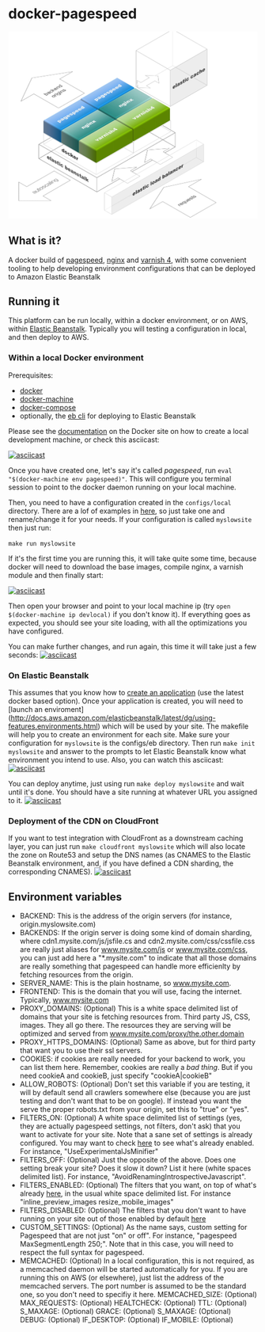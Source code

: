 # docker-pagespeed

![Architecture diagram](art/diagram.jpg)

## What is it?
A docker build of [pagespeed](https://developers.google.com/speed/pagespeed/module/), [nginx](http://nginx.org/) and [varnish 4](https://www.varnish-cache.org/), with some convenient tooling to help developing environment configurations that can be deployed to Amazon Elastic Beanstalk

## Running it
This platform can be run locally, within a docker environment, or on AWS, within [Elastic Beanstalk](https://aws.amazon.com/elasticbeanstalk/). Typically you will testing a configuration in local, and then deploy to AWS.

### Within a local Docker environment
Prerequisites:
- [docker](https://docs.docker.com/installation/)
- [docker-machine](https://docs.docker.com/machine/install-machine/)
- [docker-compose](https://docs.docker.com/compose/install/)
- optionally, the [eb cli](http://docs.aws.amazon.com/elasticbeanstalk/latest/dg/eb-cli3-install.html) for deploying to Elastic Beanstalk

Please see the [documentation](https://docs.docker.com/machine/get-started/) on the Docker site on how to create a local development machine, or check this asciicast:

[![asciicast](https://asciinema.org/a/38q72m1cpxupcdng4h7klfmkc.png)](https://asciinema.org/a/38q72m1cpxupcdng4h7klfmkc)

Once you have created one, let's say it's called _pagespeed_, run `eval "$(docker-machine env pagespeed)"`. This will configure you terminal session to point to the docker daemon running on your local machine.

Then, you need to have a configuration created in the `configs/local` directory. There are a lof of examples in [here](configs/local), so just take one and rename/change it for your needs. If your configuration is called `myslowsite` then just run:

`make run myslowsite`

If it's the first time you are running this, it will take quite some time, because docker will need to download the base images, compile nginx, a varnish module and then finally start:

[![asciicast](https://asciinema.org/a/9xqra2khlvrxap1crhk431w01.png)](https://asciinema.org/a/9xqra2khlvrxap1crhk431w01)

Then open your browser and point to your local machine ip (try `open $(docker-machine ip devlocal)` if you don't know it).
If everything goes as expected, you should see your site loading, with all the optimizations you have configured.

You can make further changes, and run again, this time it will take just a few seconds:
[![asciicast](https://asciinema.org/a/d3r596ztv4l6ylym28co3spkg.png)](https://asciinema.org/a/d3r596ztv4l6ylym28co3spkg)

### On Elastic Beanstalk

This assumes that you know how to [create an application](http://docs.aws.amazon.com/elasticbeanstalk/latest/dg/using-features.deployment.newapp.html) (use the latest docker based option). Once your application is created, you will need to [launch an enviroment] (http://docs.aws.amazon.com/elasticbeanstalk/latest/dg/using-features.environments.html) which will be used by your site.  The makefile will help you to create an environment for each site. Make sure your configuration for `myslowsite` is the configs/eb directory. Then run
`make init myslowsite`
and answer to the prompts to let Elastic Beanstalk know what environment you intend to use.
Also, you can watch this asciicast:
[![asciicast](https://asciinema.org/a/buetw5q0n15uc89p6g4plhkkh.png)](https://asciinema.org/a/buetw5q0n15uc89p6g4plhkkh)

You can deploy anytime, just using run `make deploy myslowsite` and wait until it's done. You should have a site running at whatever URL you assigned to it.
[![asciicast](https://asciinema.org/a/4yenmdqwk187j61ex5ykvczn8.png)](https://asciinema.org/a/4yenmdqwk187j61ex5ykvczn8)

### Deployment of the CDN on CloudFront

If you want to test integration with CloudFront as a downstream caching layer, you can just run `make cloudfront myslowsite` which will also locate the zone on Route53 and setup the DNS names (as CNAMES to the Elastic Beanstalk environment, and, if you have defined a CDN sharding, the corresponding CNAMES).
[![asciicast](https://asciinema.org/a/4zc9udjikuh02mnlumklulrok.png)](https://asciinema.org/a/4zc9udjikuh02mnlumklulrok)





## Environment variables
  - BACKEND: This is the address of the origin servers (for instance, origin.myslowsite.com)
  - BACKENDS: If the origin server is doing some kind of domain sharding, where cdn1.mysite.com/js/jsfile.cs and cdn2.mysite.com/css/cssfile.css are really just aliases for www.mysite.com/js or www.mysite.com/css, you can just add here a "*.mysite.com" to indicate that all those domains are really something that pagespeed can handle more efficienlty by fetching resources from the origin. 
  - SERVER_NAME: This is the plain hostname, so www.mysite.com.
  - FRONTEND: This is the domain that you will use, facing the internet. Typically, www.mysite.com
  - PROXY_DOMAINS: (Optional) This is a white space delimited list of domains that your site is fetching resources from. Third party JS, CSS, images. They all go there. The resources they are serving will be optimized and served from www.mysite.com/proxy/the.other.domain
  - PROXY_HTTPS_DOMAINS: (Optional) Same as above, but for third party that want you to use their ssl servers.
  - COOKIES: if cookies are really needed for your backend to work, you can list them here. Remember, cookies are really a _bad thing_. But if you need cookieA and cookieB, just specify "cookieA|cookieB" 
  - ALLOW_ROBOTS: (Optional) Don't set this variable if you are testing, it will by default send all crawlers somewhere else (because you are just testing and don't want that to be on google). If instead you want the serve the proper robots.txt from your origin, set this to "true" or "yes".
  - FILTERS_ON: (Optional) A white space delimited list of settings (yes, they are actually pagespeed settings, not filters, don't ask) that you want to activate for your site. Note that a sane set of settings is already configured. You may want to check [here](https://github.com/alessandrobologna/docker-pagespeed/blob/master/docker/pagespeed/sites-enabled/template) to see what's already enabled. For instance, "UseExperimentalJsMinifier"
  - FILTERS_OFF: (Optional) Just the opposite of the above. Does one setting break your site? Does it slow it down? List it here (white spaces delimited list). For instance, "AvoidRenamingIntrospectiveJavascript".
  - FILTERS_ENABLED: (Optional) The filters that you want, on top of what's already  [here](https://github.com/alessandrobologna/docker-pagespeed/blob/master/docker/pagespeed/sites-enabled/template), in the usual white space delimited list. For instance "inline_preview_images resize_mobile_images"
  - FILTERS_DISABLED: (Optional) The filters that you don't want to have running on your site out of those enabled by default [here](https://github.com/alessandrobologna/docker-pagespeed/blob/master/docker/pagespeed/sites-enabled/template)
  - CUSTOM_SETTINGS: (Optional) As the name says, custom setting for Pagespeed that are not just "on" or off". For instance, "pagespeed MaxSegmentLength 250;". Note that in this case, you will need to respect the full syntax for pagespeed.
  - MEMCACHED: (Optional) In a local configuration, this is not required, as a memcached daemon will be started automatically for you. If you are running this on AWS (or elsewhere), just list the address of the memcached servers.  The port number is assumed to be the standard one, so you don't need to specifiy it here.
    MEMCACHED_SIZE: (Optional)
    MAX_REQUESTS: (Optional)
    HEALTCHECK: (Optional)
    TTL: (Optional)
    S_MAXAGE: (Optional)
    GRACE: (Optional)
    S_MAXAGE: (Optional)
    DEBUG: (Optional)
    IF_DESKTOP: (Optional)
    IF_MOBILE: (Optional)


